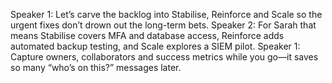 Speaker 1: Let’s carve the backlog into Stabilise, Reinforce and Scale so the urgent fixes don’t drown out the long-term bets.
Speaker 2: For Sarah that means Stabilise covers MFA and database access, Reinforce adds automated backup testing, and Scale explores a SIEM pilot.
Speaker 1: Capture owners, collaborators and success metrics while you go—it saves so many “who’s on this?” messages later.
